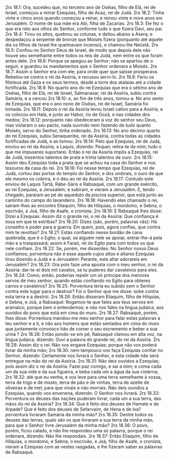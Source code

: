 2rs 18.1: Ora, sucedeu que, no terceiro ano de Oséias, filho de Elá, rei de Israel, começou a reinar Ezequias, filho de Acaz, rei de Judá.
2rs 18.2: Tinha vinte e cinco anos quando começou a reinar, e reinou vinte e nove anos em Jerusalém. O nome de sua mãe era Abi, filha de Zacarias.
2rs 18.3: Ele fez o que era reto aos olhos do Senhor, conforme tudo o que fizera Davi, seu pai.
2rs 18.4: Tirou os altos, quebrou as colunas, e deitou abaixo a Asera; e despedaçou a serpente de bronze que Moisés fizera {porquanto até aquele dia os filhos de Israel lhe queimavam incenso}, e chamou-lhe Neüstã.
2rs 18.5: Confiou no Senhor Deus de Israel, de modo que depois dele não houve seu semelhante entre todos os reis de Judá, nem entre os que foram antes dele.
2rs 18.6: Porque se apegou ao Senhor; não se apartou de o seguir, e guardou os mandamentos que o Senhor ordenara a Moisés.
2rs 18.7: Assim o Senhor era com ele; para onde quer que saísse prosperava. Rebelou-se contra o rei da Assíria, e recusou servi-lo.
2rs 18.8: Feriu os filisteus até Gaza e os seus termos, desde a torre dos atalaias até a cidade fortificada.
2rs 18.9: No quarto ano do rei Ezequias que era o sétimo ano de Oséias, filho de Elá, rei de Israel, Salmanasar, rei da Assíria, subiu contra Samária, e a cercou
2rs 18.10: e, ao fim de três anos, tomou-a. No ano sexto de Ezequias, que era o ano nono de Oséias, rei de Israel, Samária foi tomada.
2rs 18.11: Depois o rei da Assíria levou Israel cativo para a Assíria, e os colocou em Hala, e junto ao Habor, rio de Gozã, e nas cidades dos medos;
2rs 18.12: porquanto não obedeceram à voz do senhor seu Deus, mas violaram o seu pacto, nada ouvindo nem fazendo de tudo quanto Moisés, servo do Senhor, tinha ordenado.
2rs 18.13: No ano décimo quarto do rei Ezequias, subiu Senaqueribe, rei da Assíria, contra todas as cidades fortificadas de Judá, e as tomou.
2rs 18.14: Pelo que Ezequias, rei de Judá, enviou ao rei da Assíria, a Laquis, dizendo: Pequei; retira-te de mim; tudo o que me impuseres suportarei. Então o rei da Assíria impôs a Ezequias, rei de Judá, trezentos talentos de prata e trinta talentos de ouro.
2rs 18.15: Assim deu Ezequias toda a prata que se achou na casa do Senhor e nos tesouros da casa do rei.
2rs 18.16: Foi nesse tempo que Ezequias, rei de Judá, cortou das portas do templo do Senhor, e dos umbrais, o ouro de que ele mesmo os cobrira, e o deu ao rei da Assíria.
2rs 18.17: Contudo este enviou de Laquis Tartã, Rabe-Sáris e Rabsaqué, com um grande exército, ao rei Ezequias, a Jerusalém; e subiram, e vieram a Jerusalém. E, tendo chegado, pararam ao pé do aqueduto da piscina superior, que está junto ao caminho do campo do lavandeiro.
2rs 18.18: Havendo eles chamado o rei, saíram-lhes ao encontro Eliaquim, filho de Hilquias, o mordomo, e Sebna, o escrivão, e Joá, filho de Asafe, o cronista.
2rs 18.19: E Rabsaqué lhes disse: Dizei a Ezequias: Assim diz o grande rei, o rei da Assíria: Que confiança é essa em que te estribas?
2rs 18.20: Dizes {são, porém, palavras vãs}: Há conselho e poder para a guerra. Em quem, pois, agora confias, que contra mim te revoltas?
2rs 18.21: Estás confiando nesse bordão de cana quebrada, que é o Egito; o qual, se alguém nele se apoiar, entrar-lhe-á pela mão e a traspassará; assim é Faraó, rei do Egito para com todos os que nele confiam.
2rs 18.22: Se, porém, me disserdes: No Senhor nosso Deus confiamos; porventura não é esse aquele cujos altos e altares Ezequias tirou dizendo a Judá e a Jerusalém: Perante, este altar adorareis em Jerusalém?
2rs 18.23: Ora pois faze uma aposta com o meu senhor, o rei da Assíria: dar-te-ei dois mil cavalos, se tu puderes dar cavaleiros para eles.
2rs 18.24: Como, então, poderias repelir um só príncipe dos menores servos de meu senhor, quando estás confiando no Egito para obteres carros e cavaleiros?
2rs 18.25: Porventura teria eu subido sem o Senhor contra este lugar para o destruir? Foi o Senhor que me disse: sobe contra esta terra e a destrói.
2rs 18.26: Então disseram Eliaquim, filho de Hilquias, e Sebna, e Joá, a Rabsaqué: Rogamos-te que fales aos teus servos em aramaico, porque bem o entendemos; e não nos fales na língua judaica, aos ouvidos do povo que está em cima do muro.
2rs 18.27: Rabsaqué, porém, lhes disse: Porventura mandou-me meu senhor para falar estas palavras a teu senhor e a ti, e não aos homens que estão sentados em cima do muro que juntamente convosco hão de comer o seu excremento e beber a sua urina ?
2rs 18.28: Então pondo-se em pé, Rabsaqué clamou em alta voz, na língua judaica, dizendo: Ouvi a palavra do grande rei, do rei da Assíria.
2rs 18.29: Assim diz o rei: Não vos engane Ezequias; porque não vos poderá livrar da minha mão;
2rs 18.30: nem tampouco vos faça Ezequias confiar no Senhor, dizendo: Certamente nos livrará o Senhor, e esta cidade não será entregue na mão do rei da Assíria.
2rs 18.31: Não deis ouvidos a Ezequias; pois assim diz o rei da Assíria: Fazei paz comigo, e saí a mim; e coma cada um da sua vide e da sua figueira, e beba cada um a água da sua cisterna;
2rs 18.32: até que eu venha, e vos leve para uma terra semelhante à vossa, terra de trigo e de mosto, terra de pão e de vinhas, terra de azeite de oliveiras e de mel; para que vivais e não morrais. Não deis ouvidos a Ezequias, quando vos envenena, dizendo: O Senhor nos livrará.
2rs 18.33: Porventura os deuses das nações puderam livrar, cada um a sua terra, das mãos do rei da Assíria?
2rs 18.34: Que é feito dos deuses de Hamate e de Arpade? Que é feito dos deuses de Sefarvaim, de Hena e de Iva? porventura livraram Samária da minha mão?
2rs 18.35: Dentre todos os deuses das terras, quais são os que livraram a sua terra da minha mão, para que o Senhor livre Jerusalém da minha mão?
2rs 18.36: O povo, porém, ficou calado, e não lhe respondeu uma só palavra, porque o rei ordenara, dizendo: Não lhe respondais.
2rs 18.37: Então Eliaquim, filho de Hilquias, o mordomo, e Sebna, o escrivão, e Joá, filho de Asafe, o cronista, vieram a Ezequias com as vestes rasgadas, e lhe fizeram saber as palavras de Rabsaqué.
